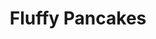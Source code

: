 ---
title: "Fluffy Pancakes"
ingredients:
  - Flour
  - Milk
  - Eggs
  - Baking powder
  - Butter
  - Maple syrup
image: "/images/pancakes.jpg"
instructions: "Mix the ingredients, cook pancakes on a griddle, and serve with maple syrup."
---